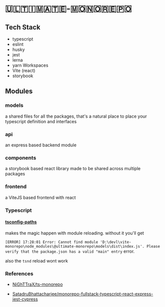 # 🇺​​​​​🇱​​​​​🇹​​​​​🇮​​​​​🇲​​​​​🇦​​​​​🇹​​​​​🇪​​​​​-🇲​​​​​🇴​​​​​🇳​​​​​🇴​​​​​🇷​​​​​🇪​​​​​🇵​​​​🇴​​​​​

## Tech Stack

- typescript
- eslint
- husky
- jest
- lerna
- yarn Workspaces
- Vite (react)
- storybook


## Modules

### models
a shared files for all the packages, that's a natural place to place your typescript definition and interfaces

###  api
an express based backend module
###  components
a storybook based react library made to be shared across multiple packages
### frontend
a ViteJS based frontend with react


### Typescript
#### [tsconfig-paths](https://github.com/dividab/tsconfig-paths#readme)

makes the magic happen with module reloading.
without it you'll get

`[ERROR] 17:28:01 Error: Cannot find module 'D:\devl\vite-monorepo\node_modules\@ultimate-monorepo\models\dist\index.js'. Please verify that the package.json has a valid "main" entry` error.

also the `tsnd` reload wont work

### References

- [NiGhTTraX/ts-monorepo](https://github.com/NiGhTTraX/ts-monorepo)

- [SatadruBhattacharjee/monorepo-fullstack-typescript-react-express-jest-cypress
  ](https://github.com/SatadruBhattacharjee/monorepo-fullstack-typescript-react-express-jest-cypress)
